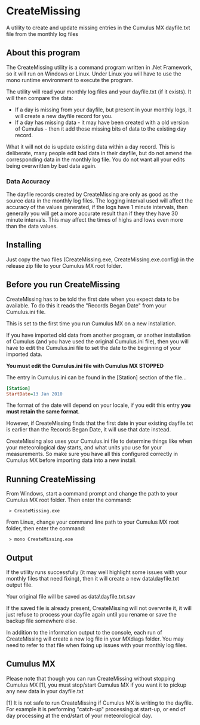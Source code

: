 # CreateMissing
A utility to create and update missing entries in the Cumulus MX dayfile.txt file from the monthly log files

## About this program
The CreateMissing utility is a command program written in .Net Framework, so it will run on Windows or Linux. Under Linux you will have to use the mono runtime environment to execute the program.

The utility will read your monthly log files and your dayfile.txt (if it exists). It will then compare the data:
* If a day is missing from your dayfile, but present in your monthly logs, it will create a new dayfile record for you.
* If a day has missing data - it may have been created with a old version of Cumulus - then it add those missing bits of data to the existing day record.

What it will not do is update existing data within a day record. This is deliberate, many people edit bad data in their dayfile, but do not amend the corresponding data in the monthly log file. You do not want all your edits being overwritten by bad data again.

### Data Accuracy
The dayfile records created by CreateMissing are only as good as the source data in the monthly log files. The logging interval used will affect the accuracy of the values generated, if the logs have 1 minute intervals, then generally you will get a more accurate result than if they they have 30 minute intervals. This may affect the times of highs and lows even more than the data values.

## Installing
Just copy the two files (CreateMissing.exe, CreateMissing.exe.config) in the release zip file to your Cumulus MX root folder.

## Before you run CreateMissing
CreateMissing has to be told the first date when you expect data to be available. To do this it reads the "Records Began Date" from your Cumulus.ini file.

This is set to the first time you run Cumulus MX on a new installation.

If you have imported old data from another program, or another installation of Cumulus (and you have used the original Cumulus.ini file), then you will have to edit the Cumulus.ini file to set the date to the beginning of your imported data.

**You must edit the Cumulus.ini file with Cumulus MX STOPPED**

The entry in Cumulus.ini can be found in the [Station] section of the file...

```` ini
[Station]
StartDate=13 Jan 2010
````

The format of the date will depend on your locale, if you edit this entry **you must retain the same format**.

However, if CreateMissing finds that the first date in your existing dayfile.txt is earlier than the Records Began Date, it will use that date instead.

CreateMissing also uses your Cumulus.ini file to determine things like when your meteorological day starts, and what units you use for your measurements. So make sure you have all this configured correctly in Cumulus MX before importing data into a new install.

## Running CreateMissing
From Windows, start a command prompt and change the path to your Cumulus MX root folder. Then enter the command:

` > CreateMissing.exe`

From Linux, change your command line path to your Cumulus MX root folder, then enter the command:

` > mono CreateMissing.exe`

## Output
If the utility runs successfully (it may well highlight some issues with your monthly files that need fixing), then it will create a new data\dayfile.txt output file.

Your original file will be saved as data\dayfile.txt.sav

If the saved file is already present, CreateMissing will not overwrite it, it will just refuse to process your dayfile again until you rename or save the backup file somewhere else.

In addition to the information output to the console, each run of CreateMissing will create a new log file in your MXdiags folder. You may need to refer to that file when fixing up issues with your monthly log files.

## Cumulus MX
Please note that though you can run CreateMissing without stopping Cumulus MX [1], you must stop/start Cumulus MX if you want it to pickup any new data in your dayfile.txt

[1] It is not safe to run CreateMissing if Cumulus MX is writing to the dayfile. For example it is performing "catch-up" processing at start-up, or end of day processing at the end/start of your meteorological day.